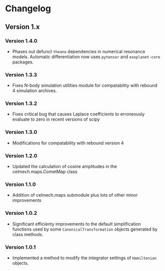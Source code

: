 # Changelog

## Version 1.x

### Version 1.4.0
* Phases out defunct `theano` dependencies in numerical resonance models. Automatic differentiation now uses `pytensor` and `exoplanet-core` packages. 

### Version 1.3.3
* Fixes N-body simulation utilities module for compatability with rebound 4 simulation archives.

### Version 1.3.2
* Fixes critical bug that causes Laplace coefficients to erroneously evaluate to zero in recent versions of scipy

### Version 1.3.0
* Modifications for compatability with rebound version 4

### Version 1.2.0
* Updated the calculation of cosine amplitudes in the celmech.maps.CometMap class

### Version 1.1.0
* Addition of celmech.maps submodule plus lots of other minor improvements

### Version 1.0.2
* Significant efficienty improvements to the default simplification functions used by some `CanonicalTransformation` objects generated by class methods.

### Version 1.0.1
* Implemented a method to modify the integrator settings of `Hamiltonian` objects.
